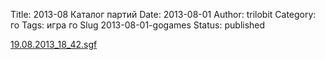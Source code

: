 Title: 2013-08 Каталог партий
Date: 2013-08-01
Author: trilobit
Category: го
Tags: игра го
Slug 2013-08-01-gogames
Status: published


[19.08.2013_18_42.sgf](http://eidogo.com/#url:http://raw.githubusercontent.com/zztrilobit/zztrilobit.github.io/master/sgf/19.08.2013_18_42.sgf)

